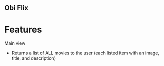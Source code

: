 ## Obi Flix

# Features

Main view
- Returns a list of ALL movies to the user (each listed item with an image, title, and
description)